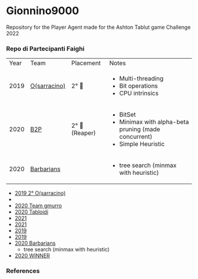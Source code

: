 # Gionnino9000
Repository for the Player Agent made for the Ashton Tablut game Challenge 2022


### Repo di Partecipanti Faighi
<table>
  <tr>
    <td>Year</td>
    <td>Team</td>
    <td>Placement</td>
    <td>Notes</td>
  </tr>
  <tr>
    <td>2019</td>
    <td><a href="https://github.com/federico-terzi/osarracino">O(sarracino)</a></td>
    <td>2° 🥈</td>
    <td>
      <ul>
        <li>Multi-threading</li>
        <li>Bit operations</li>
        <li>CPU intrinsics</li>
      </ul>
    </td>
  </tr>
  <tr>
    <td>2020</td>
    <td><a href="https://github.com/AlessandroPomponio/B2P-Penicilin-Tablut-AI">B2P</a></td>
    <td>2° 🥈 (Reaper)</td>
    <td>
      <ul>
        <li>BitSet</li>
        <li>Minimax with alpha-beta pruning (made concurrent)</li>
        <li>Simple Heuristic</li>
      </ul>
    </td>
  </tr>
  <tr>
    <td>2020</td>
    <td><a href="https://github.com/AlexRossi6/Tablut-MinMax-AI">Barbarians</a></td>
    <td></td>
    <td>
      <ul>
        <li>tree search (minmax with heuristic)</li>
      </ul>
    </td>
  </tr>
</table>

<!--
  🥇 🥈 🥉 
  <tr>
    <td></td>
    <td><a href=""></a></td>
    <td></td>
    <td>
      <ul>
        <li></li>
        <li></li>
        <li></li>
      </ul>
    </td>
  </tr>
-->

- [2019 2° O(sarracino)](https://github.com/federico-terzi/osarracino)
- [](https://github.com/AlessandroPomponio/B2P-Penicilin-Tablut-AI)
- [2020 Team gmurro]()
- [2020 Tabloidi](https://github.com/FedeSpu/TablutCompetition)
- [2021 ](https://github.com/mazzo98/Tablut)
- [2021 ](https://github.com/alessandrostockman/almarima-tablut)
- [2019 ](https://github.com/EleMisi/TablutAI)
- [2019 ](https://github.com/LorenzoPiazza/Tabroot)
- [2020 Barbarians](https://github.com/AlexRossi6/Tablut-MinMax-AI)
  - tree search (minmax with heuristic)
- [2020 WINNER](https://github.com/lorenzo-bonetti/TablutAI)

### References
